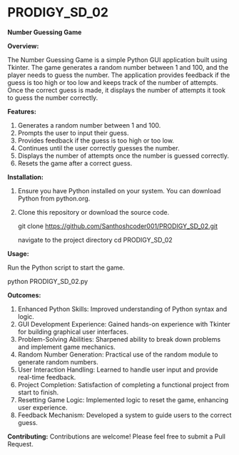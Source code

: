 # PRODIGY_SD_02

**Number Guessing Game**

**Overview:**

The Number Guessing Game is a simple Python GUI application built using Tkinter. The game generates a random number between 1 and 100, and the player needs to guess the number. The application provides feedback if the guess is too high or too low and keeps track of the number of attempts. Once the correct guess is made, it displays the number of attempts it took to guess the number correctly.

**Features:**

1. Generates a random number between 1 and 100.
2. Prompts the user to input their guess.
3. Provides feedback if the guess is too high or too low.
4. Continues until the user correctly guesses the number.
5. Displays the number of attempts once the number is guessed correctly.
6. Resets the game after a correct guess.

**Installation:**

1. Ensure you have Python installed on your system. You can download Python from python.org.
2. Clone this repository or download the source code.

   git clone https://github.com/Santhoshcoder001/PRODIGY_SD_02.git

   navigate to the project directory
   cd PRODIGY_SD_02

**Usage:**

Run the Python script to start the game.

  python PRODIGY_SD_02.py

**Outcomes:**

1. Enhanced Python Skills: Improved understanding of Python syntax and logic.
2. GUI Development Experience: Gained hands-on experience with Tkinter for building graphical user interfaces.
3. Problem-Solving Abilities: Sharpened ability to break down problems and implement game mechanics.
4. Random Number Generation: Practical use of the random module to generate random numbers.
5. User Interaction Handling: Learned to handle user input and provide real-time feedback.
6. Project Completion: Satisfaction of completing a functional project from start to finish.
7. Resetting Game Logic: Implemented logic to reset the game, enhancing user experience.
8. Feedback Mechanism: Developed a system to guide users to the correct guess.


**Contributing:**
Contributions are welcome! Please feel free to submit a Pull Request.
